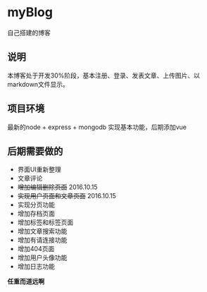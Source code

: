 # myBlog
自己搭建的博客

## 说明

本博客处于开发30%阶段，基本注册、登录、发表文章、上传图片、以markdown文件显示。

## 项目环境
最新的node + express + mongodb 实现基本功能，后期添加vue

## 后期需要做的

- 界面UI重新整理
- 文章评论
- ~~增加编辑删除页面~~ 2016.10.15
- ~~实现用户页面和文章页面~~ 2016.10.15
- 实现分页功能
- 增加存档页面
- 增加标签和标签页面
- 增加文章搜索功能
- 增加有请连接功能
- 增加404页面
- 增加用户头像功能
- 增加日志功能

**任重而道远啊**